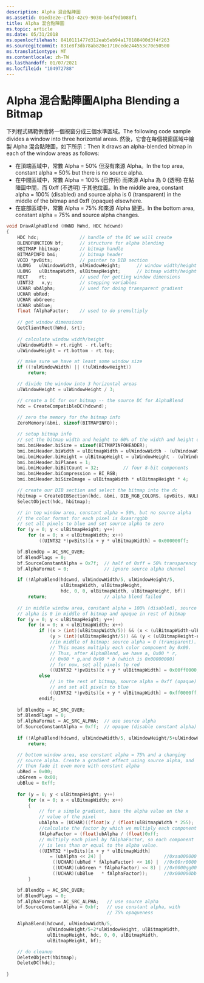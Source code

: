 ```yaml
---
description: Alpha 混合點陣圖
ms.assetid: 01ed3e2e-cfb3-42c9-9030-b64f9db088f1
title: Alpha 混合點陣圖
ms.topic: article
ms.date: 05/31/2018
ms.openlocfilehash: 8410111477d312eab5eb94a170188400d3f4f263
ms.sourcegitcommit: 831e8f3db78ab820e1710cede244553c70e50500
ms.translationtype: MT
ms.contentlocale: zh-TW
ms.lasthandoff: 01/07/2021
ms.locfileid: "104972788"
---
```

# <a name="alpha-blending-a-bitmap"></a><span data-ttu-id="b7f91-103">Alpha 混合點陣圖</span><span class="sxs-lookup"><span data-stu-id="b7f91-103">Alpha Blending a Bitmap</span></span>

<span data-ttu-id="b7f91-104">下列程式碼範例會將一個視窗分成三個水準區域。</span><span class="sxs-lookup"><span data-stu-id="b7f91-104">The following code sample divides a window into three horizontal areas.</span></span> <span data-ttu-id="b7f91-105">然後，它會在每個視窗區域中繪製 Alpha 混合點陣圖，如下所示：</span><span class="sxs-lookup"><span data-stu-id="b7f91-105">Then it draws an alpha-blended bitmap in each of the window areas as follows:</span></span>

-   <span data-ttu-id="b7f91-106">在頂端區域中，常數 Alpha = 50% 但沒有來源 Alpha。</span><span class="sxs-lookup"><span data-stu-id="b7f91-106">In the top area, constant alpha = 50% but there is no source alpha.</span></span>
-   <span data-ttu-id="b7f91-107">在中間區域中，常數 Alpha = 100% (已停用) 而來源 Alpha 為 0 (透明) 在點陣圖中間，而 0xff (不透明) 于其他位置。</span><span class="sxs-lookup"><span data-stu-id="b7f91-107">In the middle area, constant alpha = 100% (disabled) and source alpha is 0 (transparent) in the middle of the bitmap and 0xff (opaque) elsewhere.</span></span>
-   <span data-ttu-id="b7f91-108">在底部區域中，常數 Alpha = 75% 和來源 Alpha 變更。</span><span class="sxs-lookup"><span data-stu-id="b7f91-108">In the bottom area, constant alpha = 75% and source alpha changes.</span></span>


```C++
void DrawAlphaBlend (HWND hWnd, HDC hdcwnd)
{
    HDC hdc;               // handle of the DC we will create  
    BLENDFUNCTION bf;      // structure for alpha blending 
    HBITMAP hbitmap;       // bitmap handle 
    BITMAPINFO bmi;        // bitmap header 
    VOID *pvBits;          // pointer to DIB section 
    ULONG   ulWindowWidth, ulWindowHeight;      // window width/height 
    ULONG   ulBitmapWidth, ulBitmapHeight;      // bitmap width/height 
    RECT    rt;            // used for getting window dimensions 
    UINT32   x,y;          // stepping variables 
    UCHAR ubAlpha;         // used for doing transparent gradient 
    UCHAR ubRed;        
    UCHAR ubGreen;
    UCHAR ubBlue;
    float fAlphaFactor;    // used to do premultiply 
            
    // get window dimensions 
    GetClientRect(hWnd, &rt);
    
    // calculate window width/height 
    ulWindowWidth = rt.right - rt.left;  
    ulWindowHeight = rt.bottom - rt.top;  

    // make sure we have at least some window size 
    if ((!ulWindowWidth) || (!ulWindowHeight))
        return;

    // divide the window into 3 horizontal areas 
    ulWindowHeight = ulWindowHeight / 3;

    // create a DC for our bitmap -- the source DC for AlphaBlend  
    hdc = CreateCompatibleDC(hdcwnd);
    
    // zero the memory for the bitmap info 
    ZeroMemory(&bmi, sizeof(BITMAPINFO));

    // setup bitmap info  
    // set the bitmap width and height to 60% of the width and height of each of the three horizontal areas. Later on, the blending will occur in the center of each of the three areas. 
    bmi.bmiHeader.biSize = sizeof(BITMAPINFOHEADER);
    bmi.bmiHeader.biWidth = ulBitmapWidth = ulWindowWidth - (ulWindowWidth/5)*2;
    bmi.bmiHeader.biHeight = ulBitmapHeight = ulWindowHeight - (ulWindowHeight/5)*2;
    bmi.bmiHeader.biPlanes = 1;
    bmi.bmiHeader.biBitCount = 32;         // four 8-bit components 
    bmi.bmiHeader.biCompression = BI_RGB;
    bmi.bmiHeader.biSizeImage = ulBitmapWidth * ulBitmapHeight * 4;

    // create our DIB section and select the bitmap into the dc 
    hbitmap = CreateDIBSection(hdc, &bmi, DIB_RGB_COLORS, &pvBits, NULL, 0x0);
    SelectObject(hdc, hbitmap);

    // in top window area, constant alpha = 50%, but no source alpha 
    // the color format for each pixel is 0xaarrggbb  
    // set all pixels to blue and set source alpha to zero 
    for (y = 0; y < ulBitmapHeight; y++)
        for (x = 0; x < ulBitmapWidth; x++)
            ((UINT32 *)pvBits)[x + y * ulBitmapWidth] = 0x000000ff; 

    bf.BlendOp = AC_SRC_OVER;
    bf.BlendFlags = 0;
    bf.SourceConstantAlpha = 0x7f;  // half of 0xff = 50% transparency 
    bf.AlphaFormat = 0;             // ignore source alpha channel 

    if (!AlphaBlend(hdcwnd, ulWindowWidth/5, ulWindowHeight/5, 
                    ulBitmapWidth, ulBitmapHeight, 
                    hdc, 0, 0, ulBitmapWidth, ulBitmapHeight, bf))
        return;                     // alpha blend failed 
    
    // in middle window area, constant alpha = 100% (disabled), source  
    // alpha is 0 in middle of bitmap and opaque in rest of bitmap  
    for (y = 0; y < ulBitmapHeight; y++)
        for (x = 0; x < ulBitmapWidth; x++)
            if ((x > (int)(ulBitmapWidth/5)) && (x < (ulBitmapWidth-ulBitmapWidth/5)) &&
                (y > (int)(ulBitmapHeight/5)) && (y < (ulBitmapHeight-ulBitmapHeight/5)))
                //in middle of bitmap: source alpha = 0 (transparent). 
                // This means multiply each color component by 0x00. 
                // Thus, after AlphaBlend, we have a, 0x00 * r,  
                // 0x00 * g,and 0x00 * b (which is 0x00000000) 
                // for now, set all pixels to red 
                ((UINT32 *)pvBits)[x + y * ulBitmapWidth] = 0x00ff0000; 
            else
                // in the rest of bitmap, source alpha = 0xff (opaque)  
                // and set all pixels to blue  
                ((UINT32 *)pvBits)[x + y * ulBitmapWidth] = 0xff0000ff; 
            endif;
    
    bf.BlendOp = AC_SRC_OVER;
    bf.BlendFlags = 0;
    bf.AlphaFormat = AC_SRC_ALPHA;  // use source alpha  
    bf.SourceConstantAlpha = 0xff;  // opaque (disable constant alpha) 
   
    if (!AlphaBlend(hdcwnd, ulWindowWidth/5, ulWindowHeight/5+ulWindowHeight, ulBitmapWidth, ulBitmapHeight, hdc, 0, 0, ulBitmapWidth, ulBitmapHeight, bf))
        return;

    // bottom window area, use constant alpha = 75% and a changing 
    // source alpha. Create a gradient effect using source alpha, and  
    // then fade it even more with constant alpha 
    ubRed = 0x00;
    ubGreen = 0x00;
    ubBlue = 0xff;
    
    for (y = 0; y < ulBitmapHeight; y++)
        for (x = 0; x < ulBitmapWidth; x++)
        {
            // for a simple gradient, base the alpha value on the x  
            // value of the pixel  
            ubAlpha = (UCHAR)((float)x / (float)ulBitmapWidth * 255);
            //calculate the factor by which we multiply each component 
            fAlphaFactor = (float)ubAlpha / (float)0xff; 
            // multiply each pixel by fAlphaFactor, so each component  
            // is less than or equal to the alpha value. 
            ((UINT32 *)pvBits)[x + y * ulBitmapWidth] 
                = (ubAlpha << 24) |                       //0xaa000000 
                 ((UCHAR)(ubRed * fAlphaFactor) << 16) |  //0x00rr0000 
                 ((UCHAR)(ubGreen * fAlphaFactor) << 8) | //0x0000gg00 
                 ((UCHAR)(ubBlue   * fAlphaFactor));      //0x000000bb 
        }

    bf.BlendOp = AC_SRC_OVER;
    bf.BlendFlags = 0;
    bf.AlphaFormat = AC_SRC_ALPHA;   // use source alpha  
    bf.SourceConstantAlpha = 0xbf;   // use constant alpha, with  
                                     // 75% opaqueness 

    AlphaBlend(hdcwnd, ulWindowWidth/5, 
               ulWindowHeight/5+2*ulWindowHeight, ulBitmapWidth, 
               ulBitmapHeight, hdc, 0, 0, ulBitmapWidth, 
               ulBitmapHeight, bf);

    // do cleanup 
    DeleteObject(hbitmap);
    DeleteDC(hdc);
    
}
```



 

 



